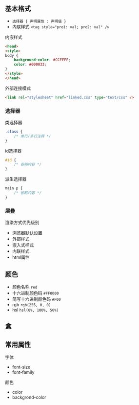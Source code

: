 ## 基本格式

- `选择器 { 声明属性 : 声明值 }`
- 内联样式 `<tag style="pro1: val; pro2: val" />`

内嵌样式

```html
<head>
<style>
body {
    background-color: #CCFFFF;
    color: #000033;
}
</style>
</head>
```

外部连接模式

```html
<link rel="stylesheet" href="linked.css" type="text/css" />
```

### 选择器

类选择器

```css
.class {
    /* 单行/多行注释 */
}
```

id选择器

```css
#id {
    /* 省略内容 */
}
```

派生选择器

```css
main p {
    /* 省略内容 */
}
```

### 层叠

渲染方式优先级别

- 浏览器默认设置
- 外部样式
- 嵌入式样式
- 内联样式
- html属性

## 颜色

- 颜色名称 `red`
- 十六进制颜色码 `#FF0000`
- 简写十六进制颜色码 `#F00`
- rgb `rgb(255, 0, 0)`
- hsl `hsl(0%, 100%, 50%)`

## 盒

## 常用属性

字体

- font-size
- font-family

颜色

- color
- backgrond-color
